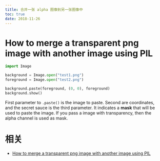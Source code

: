 ```yaml
---
title: 合并一张 alpha 图像到另一张图像中
toc: true
date: 2018-11-26
---
```

# How to merge a transparent png image with another image using PIL


```py
import Image

background = Image.open("test1.png")
foreground = Image.open("test2.png")

background.paste(foreground, (0, 0), foreground)
background.show()
```

First parameter to `.paste()` is the image to paste. Second are coordinates, and the secret sauce is the third parameter. It indicates a **mask** that will be used to paste the image. If you pass a image with transparency, then the alpha channel is used as mask.


# 相关

- [How to merge a transparent png image with another image using PIL](https://stackoverflow.com/questions/5324647/how-to-merge-a-transparent-png-image-with-another-image-using-pil)
